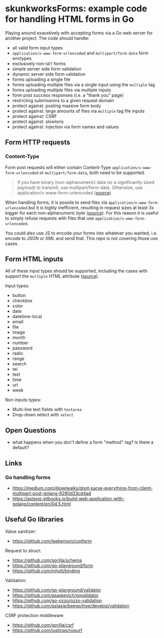 # skunkworksForms: example code for handling HTML forms in Go

Playing around exaustively with accepting forms via a Go web server for another project.
The code should handle:

- all valid form input types
- `application/x-www-form-urlencoded` and `multipart/form-data` form enctypes
- exclusively non-`GET` forms
- simple server side form validation
- dynamic server side form validation
- forms uploading a single file
- forms uploading multiple files via a single input using the `multiple` tag
- forms uploading multiple files via multiple inputs
- form post success responses (i.e. a "thank you" page)
- restricting submissions to a given request domain
- protect against: posting massive form body
- protect against: large amounts of files via `multiple` tag file inputs
- protect against: CSRF
- protect against: slowloris
- protect against: injection via form names and values

## Form HTTP requests

### Content-Type

Form post requests will either contain Content-Type `application/x-www-form-urlencoded` or `multipart/form-data`, both need to be supported.

> if you have binary (non-alphanumeric) data (or a significantly sized payload) to transmit, use multipart/form-data. Otherwise, use application/x-www-form-urlencoded ([source](https://developer.mozilla.org/en-US/docs/Web/HTTP/Headers/Content-Type))

When handling forms, it is possile to send files via `application/x-www-form-urlencoded` but it is highly inefficient, resulting in request sizes at least 3x bigger for each non-alphanumeric byte ([source](https://stackoverflow.com/questions/4007969/application-x-www-form-urlencoded-or-multipart-form-data)).
For this reason it is useful to simply refuse requests with files that use `application/x-www-form-urlencoded`.

You could also use JS to encode your forms into whatever you wanted, i.e. encode to JSON or XML and send that.
This repo is not covering those use cases.

## Form HTML inputs

All of these input types should be supported, including the cases with support the `multiple` HTML attribute ([source](https://developer.mozilla.org/en-US/docs/Web/HTML/Element/input)).

Input types:

- button
- checkbox
- color
- date
- datetime-local
- email
- file
- image
- month
- number
- password
- radio
- range
- search
- tel
- text
- time
- url
- week

Non inputs types:

- Multi-line text fields with `textarea`
- Drop-down select with `select`

## Open Questions

- what happens when you don't define a form "method" tag? Is there a default?

## Links

### Go handling forms

- <https://medium.com/@owlwalks/dont-parse-everything-from-client-multipart-post-golang-9280d23cd4ad>
- <https://astaxie.gitbooks.io/build-web-application-with-golang/content/en/04.5.html>

## Useful Go libraries

Value sanitizer:

- <https://github.com/leebenson/conform>

Request to struct:

- <https://github.com/gorilla/schema>
- <https://github.com/go-playground/form>
- <https://github.com/mholt/binding>

Validation:

- <https://github.com/go-playground/validator>
- <https://github.com/asaskevich/govalidator>
- <https://github.com/go-ozzo/ozzo-validation>
- <https://github.com/astaxie/beego/tree/develop/validation>

CSRF protection middleware

- <https://github.com/gorilla/csrf>
- <https://github.com/justinas/nosurf>
